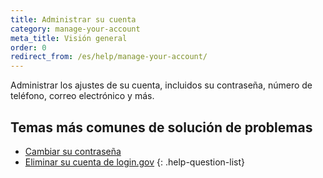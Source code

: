 ```yaml
---
title: Administrar su cuenta
category: manage-your-account
meta_title: Visión general
order: 0
redirect_from: /es/help/manage-your-account/
---
```


Administrar los ajustes de su cuenta, incluidos su contraseña, número de teléfono, correo electrónico y más.

## Temas más comunes de solución de problemas

* [Cambiar su contraseña](/es/help/manage-your-account/change-your-password/)
* [Eliminar su cuenta de login.gov](/es/help/manage-your-account/delete-your-account/)
{: .help-question-list}
